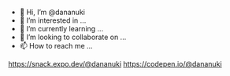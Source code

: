 - 👋 Hi, I’m @dananuki
- 👀 I’m interested in ...
- 🌱 I’m currently learning ...
- 💞️ I’m looking to collaborate on ...
- 📫 How to reach me ...


https://snack.expo.dev/@dananuki
https://codepen.io/@dananuki
